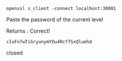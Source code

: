 ```
openssl s_client -connect localhost:30001
```
Paste the password of the current level 

Returns :
Correct!
```
cluFn7wTiGryunymYOu4RcffSxQluehd
```
closed
